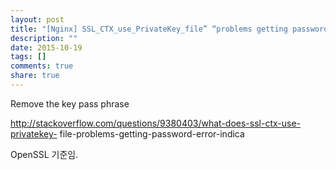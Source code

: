 ```yaml
---
layout: post
title: "[Nginx] SSL_CTX_use_PrivateKey_file” “problems getting password error” indicate in Nginx error log 오류"
description: ""
date: 2015-10-19
tags: []
comments: true
share: true
---
```


Remove the key pass phrase

http://stackoverflow.com/questions/9380403/what-does-ssl-ctx-use-privatekey-
file-problems-getting-password-error-indica

  

OpenSSL 기준임.

